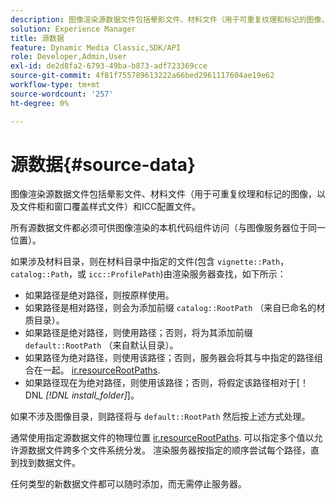 ```yaml
---
description: 图像渲染源数据文件包括晕影文件、材料文件（用于可重复纹理和标记的图像，以及文件柜和窗口覆盖样式文件）和ICC配置文件。
solution: Experience Manager
title: 源数据
feature: Dynamic Media Classic,SDK/API
role: Developer,Admin,User
exl-id: de2d8fa2-6793-49ba-b873-adf723369cce
source-git-commit: 4f81f755789613222a66bed2961117604ae19e62
workflow-type: tm+mt
source-wordcount: '257'
ht-degree: 0%

---
```


# 源数据{#source-data}

图像渲染源数据文件包括晕影文件、材料文件（用于可重复纹理和标记的图像，以及文件柜和窗口覆盖样式文件）和ICC配置文件。

所有源数据文件都必须可供图像渲染的本机代码组件访问（与图像服务器位于同一位置）。

如果涉及材料目录，则在材料目录中指定的文件(包含 `vignette::Path`， `catalog::Path`，或 `icc::ProfilePath`)由渲染服务器查找，如下所示：

* 如果路径是绝对路径，则按原样使用。
* 如果路径是相对路径，则会为添加前缀 `catalog::RootPath` （来自已命名的材质目录）。
* 如果路径是绝对路径，则使用路径；否则，将为其添加前缀 `default::RootPath` （来自默认目录）。
* 如果路径为绝对路径，则使用该路径；否则，服务器会将其与中指定的路径组合在一起。 [ir.resourceRootPaths](../../../../../../ir-api/server-admin/image-rendering-api-ref/c-ir-server-administration/c-ir-configuration-settings-reference/c-ir-resource-root-folders.md#concept-39a34d2239934079bb396e1bf568a9c2).
* 如果路径现在为绝对路径，则使用该路径；否则，将假定该路径相对于[！DNL  *[!DNL install_folder]*]。

如果不涉及图像目录，则路径将与 `default::RootPath` 然后按上述方式处理。

通常使用指定源数据文件的物理位置 [ir.resourceRootPaths](../../../../../../ir-api/server-admin/image-rendering-api-ref/c-ir-server-administration/c-ir-configuration-settings-reference/c-ir-resource-root-folders.md#concept-39a34d2239934079bb396e1bf568a9c2). 可以指定多个值以允许源数据文件跨多个文件系统分发。 渲染服务器按指定的顺序尝试每个路径，直到找到数据文件。

任何类型的新数据文件都可以随时添加，而无需停止服务器。
